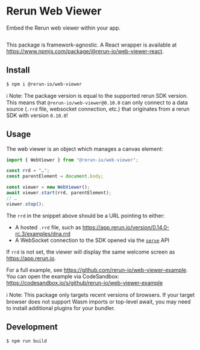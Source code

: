 # Rerun Web Viewer

Embed the Rerun web viewer within your app.

<p align="center">
  <picture>
    <img src="https://static.rerun.io/opf_screenshot/bee51040cba93c0bae62ef6c57fa703704012a41/full.png" alt="">
    <source media="(max-width: 480px)" srcset="https://static.rerun.io/opf_screenshot/bee51040cba93c0bae62ef6c57fa703704012a41/480w.png">
    <source media="(max-width: 768px)" srcset="https://static.rerun.io/opf_screenshot/bee51040cba93c0bae62ef6c57fa703704012a41/768w.png">
    <source media="(max-width: 1024px)" srcset="https://static.rerun.io/opf_screenshot/bee51040cba93c0bae62ef6c57fa703704012a41/1024w.png">
    <source media="(max-width: 1200px)" srcset="https://static.rerun.io/opf_screenshot/bee51040cba93c0bae62ef6c57fa703704012a41/1200w.png">
  </picture>
</p>

This package is framework-agnostic. A React wrapper is available at <https://www.npmjs.com/package/@rerun-io/web-viewer-react>.

## Install

```
$ npm i @rerun-io/web-viewer
```

ℹ️ Note:
The package version is equal to the supported rerun SDK version.
This means that `@rerun-io/web-viewer@0.10.0` can only connect to a data source (`.rrd` file, websocket connection, etc.) that originates from a rerun SDK with version `0.10.0`!

## Usage

The web viewer is an object which manages a canvas element:

```js
import { WebViewer } from "@rerun-io/web-viewer";

const rrd = "…";
const parentElement = document.body;

const viewer = new WebViewer();
await viewer.start(rrd, parentElement);
// …
viewer.stop();
```

The `rrd` in the snippet above should be a URL pointing to either:
- A hosted `.rrd` file, such as <https://app.rerun.io/version/0.14.0-rc.3/examples/dna.rrd>
- A WebSocket connection to the SDK opened via the [`serve`](https://www.rerun.io/docs/reference/sdk-operating-modes#serve) API

If `rrd` is not set, the viewer will display the same welcome screen as <https://app.rerun.io>.

For a full example, see https://github.com/rerun-io/web-viewer-example.
You can open the example via CodeSandbox: https://codesandbox.io/s/github/rerun-io/web-viewer-example

ℹ️ Note:
This package only targets recent versions of browsers.
If your target browser does not support Wasm imports or top-level await, you may need to install additional plugins for your bundler.

## Development

```
$ npm run build
```
